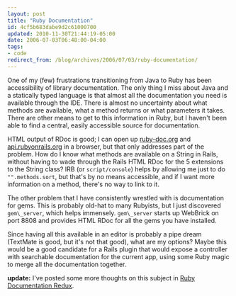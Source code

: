 ```yaml
---
layout: post
title: "Ruby Documentation"
id: 4cf5b683dabe9d2c61000700
updated: 2010-11-30T21:44:19-05:00
date: 2006-07-03T06:48:00-04:00
tags:
- code
redirect_from: /blog/archives/2006/07/03/ruby-documentation/
---
```


<p>
One of my (few) frustrations transitioning from Java to Ruby has been accessibility of library documentation. The only thing I miss about Java and a statically typed language is that almost all the documentation you need is available through the IDE. There is almost no uncertainty about what methods are available, what a method returns or what parameters it takes. There are other means to get to this information in Ruby, but I haven't been able to find a central, easily accessible source for documentation.

</p>
<p>
HTML output of RDoc is good; I can open up <a href="http://ruby-doc.org">ruby-doc.org</a> and <a href="http://api.rubyonrails.org">api.rubyonrails.org</a> in a browser, but that only addresses part of the problem. How do I know what methods are available on a String in Rails, without having to wade through the Rails HTML RDoc for the 5 extensions to the String class? IRB (or <code>script/console</code>) helps by allowing me just to do <code>"".methods.sort</code>, but that's by no means accessible, and if I want more information on a method, there's no way to link to it.

</p>
<p>
The other problem that I have consistently wrestled with is documentation for gems. This is probably old-hat to many Rubyists, but I just discovered <code>gem\_server</code>, which helps immensely. <code>gem\_server</code> starts up WebBrick on port 8808 and provides HTML RDoc for all the gems you have installed.

</p>
<p>
Since having all this available in an editor is probably a pipe dream (TextMate is good, but it's not that good), what are my options? Maybe this would be a good candidate for a Rails plugin that would expose a controller with searchable documentation for the current app, using some Ruby magic to merge all the documentation together.

</p>
<p>
<b>update:</b> I've posted some more thoughts on this subject in <a href="/2006/07/04/ruby-documentation-redux/">Ruby Documentation Redux</a>.

</p>
